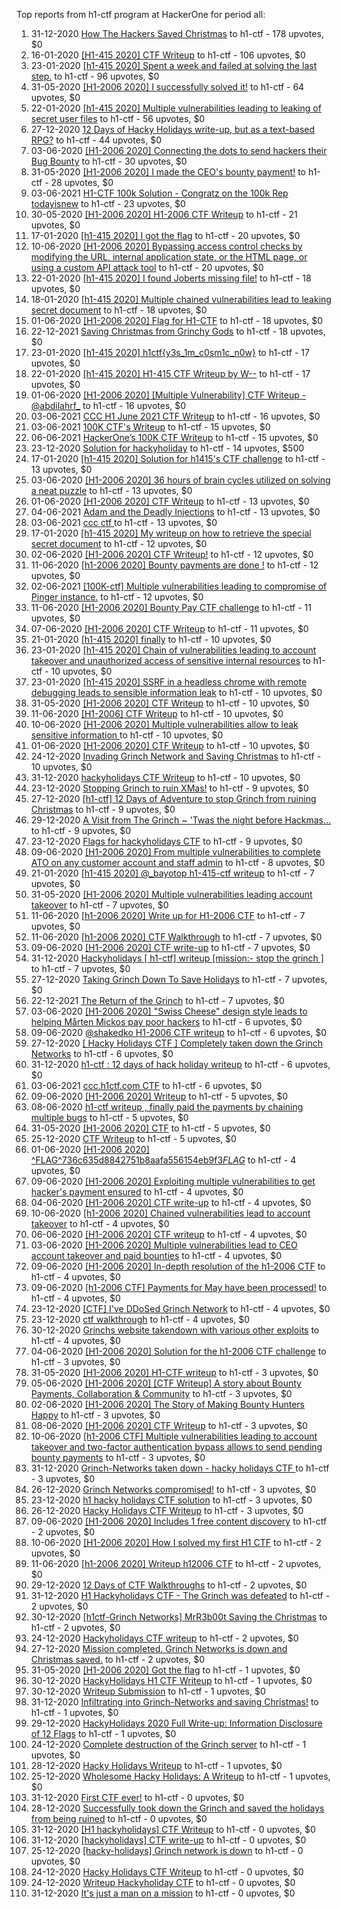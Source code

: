 Top reports from h1-ctf program at HackerOne for period all:

1. 31-12-2020 [How The Hackers Saved Christmas](https://hackerone.com/reports/1069335) to h1-ctf - 178 upvotes, $0
2. 16-01-2020 [[H1-415 2020] CTF Writeup](https://hackerone.com/reports/776634) to h1-ctf - 106 upvotes, $0
3. 23-01-2020 [[h1-415 2020] Spent a week and failed at solving the last step.](https://hackerone.com/reports/781265) to h1-ctf - 96 upvotes, $0
4. 31-05-2020 [[H1-2006 2020] I successfully solved it!](https://hackerone.com/reports/887818) to h1-ctf - 64 upvotes, $0
5. 22-01-2020 [[h1-415 2020] Multiple vulnerabilities leading to leaking of secret user files](https://hackerone.com/reports/780036) to h1-ctf - 56 upvotes, $0
6. 27-12-2020 [12 Days of Hacky Holidays write-up, but as a text-based RPG?](https://hackerone.com/reports/1066851) to h1-ctf - 44 upvotes, $0
7. 03-06-2020 [[H1-2006 2020]  Connecting the dots to send hackers their Bug Bounty](https://hackerone.com/reports/889886) to h1-ctf - 30 upvotes, $0
8. 31-05-2020 [[H1-2006 2020] I made the CEO's bounty payment!](https://hackerone.com/reports/887816) to h1-ctf - 28 upvotes, $0
9. 03-06-2021 [H1-CTF 100k Solution - Congratz on the 100k Rep todayisnew](https://hackerone.com/reports/1216408) to h1-ctf - 23 upvotes, $0
10. 30-05-2020 [[H1-2006 2020] H1-2006 CTF Writeup](https://hackerone.com/reports/887611) to h1-ctf - 21 upvotes, $0
11. 17-01-2020 [[h1-415 2020] I got the flag](https://hackerone.com/reports/777099) to h1-ctf - 20 upvotes, $0
12. 10-06-2020 [[H1-2006 2020] Bypassing access control checks by modifying the URL, internal application state, or the HTML page, or using a custom API attack tool](https://hackerone.com/reports/895172) to h1-ctf - 20 upvotes, $0
13. 22-01-2020 [[h1-415 2020] I found Joberts missing file!](https://hackerone.com/reports/780676) to h1-ctf - 18 upvotes, $0
14. 18-01-2020 [[h1-415 2020] Multiple chained vulnerabilities lead to leaking secret document](https://hackerone.com/reports/777241) to h1-ctf - 18 upvotes, $0
15. 01-06-2020 [[H1-2006 2020] Flag for H1-CTF](https://hackerone.com/reports/888141) to h1-ctf - 18 upvotes, $0
16. 22-12-2021 [Saving Christmas from Grinchy Gods](https://hackerone.com/reports/1434017) to h1-ctf - 18 upvotes, $0
17. 23-01-2020 [[h1-415 2020] h1ctf{y3s_1m_c0sm1c_n0w}](https://hackerone.com/reports/781253) to h1-ctf - 17 upvotes, $0
18. 22-01-2020 [[h1-415 2020] H1-415 CTF Writeup by W--](https://hackerone.com/reports/780285) to h1-ctf - 17 upvotes, $0
19. 01-06-2020 [[H1-2006 2020] [Multiple Vulnerability] CTF Writeup - @abdilahrf_](https://hackerone.com/reports/888484) to h1-ctf - 16 upvotes, $0
20. 03-06-2021 [CCC H1 June 2021 CTF Writeup](https://hackerone.com/reports/1217114) to h1-ctf - 16 upvotes, $0
21. 03-06-2021 [100K CTF's Writeup](https://hackerone.com/reports/1216591) to h1-ctf - 15 upvotes, $0
22. 06-06-2021 [HackerOne’s 100K CTF Writeup](https://hackerone.com/reports/1218708) to h1-ctf - 15 upvotes, $0
23. 23-12-2020 [Solution for hackyholiday](https://hackerone.com/reports/1065495) to h1-ctf - 14 upvotes, $500
24. 17-01-2020 [[h1-415 2020] Solution for h1415's CTF challenge](https://hackerone.com/reports/776699) to h1-ctf - 13 upvotes, $0
25. 03-06-2020 [[H1-2006 2020]  36 hours of brain cycles utilized on solving a neat puzzle](https://hackerone.com/reports/889793) to h1-ctf - 13 upvotes, $0
26. 01-06-2020 [[H1-2006 2020] CTF Writeup](https://hackerone.com/reports/888939) to h1-ctf - 13 upvotes, $0
27. 04-06-2021 [Adam and the  Deadly  Injections](https://hackerone.com/reports/1217702) to h1-ctf - 13 upvotes, $0
28. 03-06-2021 [ccc ctf ](https://hackerone.com/reports/1216085) to h1-ctf - 13 upvotes, $0
29. 17-01-2020 [[h1-415 2020] My writeup on how to retrieve the special secret document](https://hackerone.com/reports/776684) to h1-ctf - 12 upvotes, $0
30. 02-06-2020 [[H1-2006 2020] CTF Writeup!](https://hackerone.com/reports/889293) to h1-ctf - 12 upvotes, $0
31. 11-06-2020 [[h1-2006 2020] Bounty payments are done !](https://hackerone.com/reports/895824) to h1-ctf - 12 upvotes, $0
32. 02-06-2021 [[100K-ctf] Multiple vulnerabilities leading to compromise of Pinger instance.](https://hackerone.com/reports/1215867) to h1-ctf - 12 upvotes, $0
33. 11-06-2020 [[H1-2006 2020] Bounty Pay CTF challenge](https://hackerone.com/reports/895798) to h1-ctf - 11 upvotes, $0
34. 07-06-2020 [[H1-2006 2020] CTF Writeup](https://hackerone.com/reports/893305) to h1-ctf - 11 upvotes, $0
35. 21-01-2020 [[h1-415 2020] finally](https://hackerone.com/reports/779910) to h1-ctf - 10 upvotes, $0
36. 23-01-2020 [[h1-415 2020] Chain of vulnerabilities leading to account takeover and unauthorized access of sensitive internal resources](https://hackerone.com/reports/781281) to h1-ctf - 10 upvotes, $0
37. 23-01-2020 [[h1-415 2020] SSRF in a headless chrome with remote debugging leads to sensible information leak](https://hackerone.com/reports/781295) to h1-ctf - 10 upvotes, $0
38. 31-05-2020 [[H1-2006 2020]   CTF Writeup](https://hackerone.com/reports/887766) to h1-ctf - 10 upvotes, $0
39. 11-06-2020 [[H1-2006] CTF Writeup](https://hackerone.com/reports/895778) to h1-ctf - 10 upvotes, $0
40. 10-06-2020 [[H1-2006 2020] Multiple vulnerabilities allow to leak sensitive information ](https://hackerone.com/reports/895202) to h1-ctf - 10 upvotes, $0
41. 01-06-2020 [[H1-2006 2020] CTF Writeup](https://hackerone.com/reports/888253) to h1-ctf - 10 upvotes, $0
42. 24-12-2020 [Invading Grinch Network and Saving Christmas](https://hackerone.com/reports/1065829) to h1-ctf - 10 upvotes, $0
43. 31-12-2020 [hackyholidays CTF Writeup](https://hackerone.com/reports/1069080) to h1-ctf - 10 upvotes, $0
44. 23-12-2020 [Stopping Grinch to ruin XMas!](https://hackerone.com/reports/1065485) to h1-ctf - 9 upvotes, $0
45. 27-12-2020 [[h1-ctf] 12 Days of Adventure to stop Grinch from ruining Christmas](https://hackerone.com/reports/1067087) to h1-ctf - 9 upvotes, $0
46. 29-12-2020 [A Visit from The Grinch ~ 'Twas the night before Hackmas...](https://hackerone.com/reports/1067912) to h1-ctf - 9 upvotes, $0
47. 23-12-2020 [Flags for hackyholidays CTF](https://hackerone.com/reports/1065516) to h1-ctf - 9 upvotes, $0
48. 09-06-2020 [[H1-2006 2020] From multiple vulnerabilities to complete ATO on any customer account and staff admin](https://hackerone.com/reports/894863) to h1-ctf - 8 upvotes, $0
49. 21-01-2020 [[h1-415 2020] @_bayotop h1-415-ctf writeup](https://hackerone.com/reports/779113) to h1-ctf - 7 upvotes, $0
50. 31-05-2020 [[H1-2006 2020]  Multiple vulnerabilities leading account takeover](https://hackerone.com/reports/887700) to h1-ctf - 7 upvotes, $0
51. 11-06-2020 [[h1-2006 2020] Write up for H1-2006 CTF](https://hackerone.com/reports/895772) to h1-ctf - 7 upvotes, $0
52. 11-06-2020 [[h1-2006 2020] CTF Walkthrough](https://hackerone.com/reports/895780) to h1-ctf - 7 upvotes, $0
53. 09-06-2020 [[H1-2006 2020] CTF write-up](https://hackerone.com/reports/894604) to h1-ctf - 7 upvotes, $0
54. 31-12-2020 [Hackyholidays [ h1-ctf] writeup [mission:- stop the grinch ]](https://hackerone.com/reports/1069396) to h1-ctf - 7 upvotes, $0
55. 27-12-2020 [Taking Grinch Down To Save Holidays](https://hackerone.com/reports/1067037) to h1-ctf - 7 upvotes, $0
56. 22-12-2021 [The Return of the Grinch](https://hackerone.com/reports/1433581) to h1-ctf - 7 upvotes, $0
57. 03-06-2020 [[H1-2006 2020]  "Swiss Cheese" design style leads to helping Mårten Mickos pay poor hackers](https://hackerone.com/reports/890272) to h1-ctf - 6 upvotes, $0
58. 09-06-2020 [@shakedko H1-2006 CTF writeup](https://hackerone.com/reports/894623) to h1-ctf - 6 upvotes, $0
59. 27-12-2020 [[ Hacky Holidays CTF ] Completely taken down the Grinch Networks](https://hackerone.com/reports/1066914) to h1-ctf - 6 upvotes, $0
60. 31-12-2020 [h1-ctf : 12 days of hack holiday writeup](https://hackerone.com/reports/1069175) to h1-ctf - 6 upvotes, $0
61. 03-06-2021 [ccc.h1ctf.com CTF](https://hackerone.com/reports/1215919) to h1-ctf - 6 upvotes, $0
62. 09-06-2020 [[H1-2006 2020] Writeup](https://hackerone.com/reports/894170) to h1-ctf - 5 upvotes, $0
63. 08-06-2020 [h1-ctf writeup , finally paid the payments by chaining multiple bugs](https://hackerone.com/reports/894110) to h1-ctf - 5 upvotes, $0
64. 31-05-2020 [[H1-2006 2020] CTF](https://hackerone.com/reports/887993) to h1-ctf - 5 upvotes, $0
65. 25-12-2020 [CTF Writeup](https://hackerone.com/reports/1066233) to h1-ctf - 5 upvotes, $0
66. 01-06-2020 [[H1-2006 2020]  ^FLAG^736c635d8842751b8aafa556154eb9f3$FLAG$](https://hackerone.com/reports/888331) to h1-ctf - 4 upvotes, $0
67. 09-06-2020 [[H1-2006 2020] Exploiting multiple vulnerabilities to get hacker's payment ensured](https://hackerone.com/reports/894949) to h1-ctf - 4 upvotes, $0
68. 04-06-2020 [[H1-2006 2020] CTF write-up](https://hackerone.com/reports/890555) to h1-ctf - 4 upvotes, $0
69. 10-06-2020 [[h1-2006 2020]  Chained vulnerabilities lead to account takeover](https://hackerone.com/reports/895650) to h1-ctf - 4 upvotes, $0
70. 06-06-2020 [[H1-2006 2020] CTF writeup](https://hackerone.com/reports/892632) to h1-ctf - 4 upvotes, $0
71. 03-06-2020 [[H1-2006 2020]  Multiple vulnerabilities lead to CEO account takeover and paid bounties](https://hackerone.com/reports/890196) to h1-ctf - 4 upvotes, $0
72. 09-06-2020 [[H1-2006 2020] In-depth resolution of the h1-2006 CTF](https://hackerone.com/reports/894174) to h1-ctf - 4 upvotes, $0
73. 09-06-2020 [[h1-2006 CTF] Payments for May have been processed!](https://hackerone.com/reports/894165) to h1-ctf - 4 upvotes, $0
74. 23-12-2020 [[CTF] I've DDoSed Grinch Network](https://hackerone.com/reports/1065493) to h1-ctf - 4 upvotes, $0
75. 23-12-2020 [ctf walkthrough](https://hackerone.com/reports/1065468) to h1-ctf - 4 upvotes, $0
76. 30-12-2020 [Grinchs website takendown with various other exploits](https://hackerone.com/reports/1069034) to h1-ctf - 4 upvotes, $0
77. 04-06-2020 [[H1-2006 2020] Solution for the h1-2006 CTF challenge](https://hackerone.com/reports/891093) to h1-ctf - 3 upvotes, $0
78. 31-05-2020 [[H1-2006 2020]  H1-CTF writeup](https://hackerone.com/reports/887889) to h1-ctf - 3 upvotes, $0
79. 05-06-2020 [[H1-2006 2020] [CTF Writeup] A story about Bounty Payments, Collaboration & Community](https://hackerone.com/reports/892337) to h1-ctf - 3 upvotes, $0
80. 02-06-2020 [[H1-2006 2020]  The Story of Making Bounty Hunters Happy](https://hackerone.com/reports/889333) to h1-ctf - 3 upvotes, $0
81. 08-06-2020 [[H1-2006 2020] CTF Writeup](https://hackerone.com/reports/893395) to h1-ctf - 3 upvotes, $0
82. 10-06-2020 [[h1-2006 CTF] Multiple vulnerabilities leading to account takeover and two-factor authentication bypass allows to send pending bounty payments](https://hackerone.com/reports/895722) to h1-ctf - 3 upvotes, $0
83. 31-12-2020 [Grinch-Networks taken down - hacky holidays CTF ](https://hackerone.com/reports/1069189) to h1-ctf - 3 upvotes, $0
84. 26-12-2020 [Grinch Networks compromised!](https://hackerone.com/reports/1066504) to h1-ctf - 3 upvotes, $0
85. 23-12-2020 [h1 hacky holidays CTF solution](https://hackerone.com/reports/1065517) to h1-ctf - 3 upvotes, $0
86. 26-12-2020 [Hacky Holidays CTF Writeup](https://hackerone.com/reports/1066801) to h1-ctf - 3 upvotes, $0
87. 09-06-2020 [[H1-2006 2020]  Includes 1 free content discovery](https://hackerone.com/reports/894198) to h1-ctf - 2 upvotes, $0
88. 10-06-2020 [[H1-2006 2020] How I solved my first H1 CTF](https://hackerone.com/reports/895587) to h1-ctf - 2 upvotes, $0
89. 11-06-2020 [[h1-2006 2020]  Writeup h12006 CTF](https://hackerone.com/reports/895795) to h1-ctf - 2 upvotes, $0
90. 29-12-2020 [12 Days of CTF Walkthroughs](https://hackerone.com/reports/1068433) to h1-ctf - 2 upvotes, $0
91. 31-12-2020 [H1 Hackyholidays CTF - The Grinch was defeated](https://hackerone.com/reports/1069467) to h1-ctf - 2 upvotes, $0
92. 30-12-2020 [[h1ctf-Grinch Networks] MrR3b00t Saving the Christmas](https://hackerone.com/reports/1068934) to h1-ctf - 2 upvotes, $0
93. 24-12-2020 [Hackyholidays CTF writeup](https://hackerone.com/reports/1065583) to h1-ctf - 2 upvotes, $0
94. 27-12-2020 [Mission completed. Grinch Networks is down and Christmas saved.](https://hackerone.com/reports/1067090) to h1-ctf - 2 upvotes, $0
95. 31-05-2020 [[H1-2006 2020]  Got the flag](https://hackerone.com/reports/887744) to h1-ctf - 1 upvotes, $0
96. 30-12-2020 [HackyHolidays H1 CTF Writeup](https://hackerone.com/reports/1068881) to h1-ctf - 1 upvotes, $0
97. 30-12-2020 [Writeup Submission](https://hackerone.com/reports/1068880) to h1-ctf - 1 upvotes, $0
98. 31-12-2020 [Infiltrating into Grinch-Networks and saving Christmas!](https://hackerone.com/reports/1069141) to h1-ctf - 1 upvotes, $0
99. 29-12-2020 [HackyHolidays 2020 Full Write-up: Information Disclosure of 12 Flags](https://hackerone.com/reports/1068434) to h1-ctf - 1 upvotes, $0
100. 24-12-2020 [Complete destruction of the Grinch server](https://hackerone.com/reports/1065885) to h1-ctf - 1 upvotes, $0
101. 28-12-2020 [Hacky Holidays Writeup](https://hackerone.com/reports/1067835) to h1-ctf - 1 upvotes, $0
102. 25-12-2020 [Wholesome Hacky Holidays: A Writeup](https://hackerone.com/reports/1066135) to h1-ctf - 1 upvotes, $0
103. 31-12-2020 [First CTF ever!](https://hackerone.com/reports/1069263) to h1-ctf - 0 upvotes, $0
104. 28-12-2020 [Successfully took down the Grinch and saved the holidays from being ruined](https://hackerone.com/reports/1067530) to h1-ctf - 0 upvotes, $0
105. 31-12-2020 [[H1 hackyholidays] CTF Writeup](https://hackerone.com/reports/1069171) to h1-ctf - 0 upvotes, $0
106. 31-12-2020 [[hackyholidays] CTF write-up](https://hackerone.com/reports/1069376) to h1-ctf - 0 upvotes, $0
107. 25-12-2020 [[hacky-holidays] Grinch network is down](https://hackerone.com/reports/1066206) to h1-ctf - 0 upvotes, $0
108. 24-12-2020 [Hacky Holidays CTF Writeup](https://hackerone.com/reports/1066007) to h1-ctf - 0 upvotes, $0
109. 24-12-2020 [Writeup Hackyholiday CTF](https://hackerone.com/reports/1065731) to h1-ctf - 0 upvotes, $0
110. 31-12-2020 [It's just a man on a mission](https://hackerone.com/reports/1069388) to h1-ctf - 0 upvotes, $0
